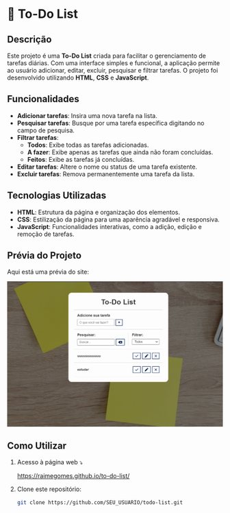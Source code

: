# 📝 To-Do List

## Descrição

Este projeto é uma **To-Do List** criada para facilitar o gerenciamento de tarefas diárias. Com uma interface simples e funcional, a aplicação permite ao usuário adicionar, editar, excluir, pesquisar e filtrar tarefas. O projeto foi desenvolvido utilizando **HTML**, **CSS** e **JavaScript**.

## Funcionalidades

- **Adicionar tarefas**: Insira uma nova tarefa na lista.
- **Pesquisar tarefas**: Busque por uma tarefa específica digitando no campo de pesquisa.
- **Filtrar tarefas**: 
  - **Todos**: Exibe todas as tarefas adicionadas.
  - **A fazer**: Exibe apenas as tarefas que ainda não foram concluídas.
  - **Feitos**: Exibe as tarefas já concluídas.
- **Editar tarefas**: Altere o nome ou status de uma tarefa existente.
- **Excluir tarefas**: Remova permanentemente uma tarefa da lista.

## Tecnologias Utilizadas

- **HTML**: Estrutura da página e organização dos elementos.
- **CSS**: Estilização da página para uma aparência agradável e responsiva.
- **JavaScript**: Funcionalidades interativas, como a adição, edição e remoção de tarefas.

## Prévia do Projeto

Aqui está uma prévia do site:

![To-Do List Preview](./img/preview.png)

## Como Utilizar

1. Acesso à página web ⤵️
   
   https://raimegomes.github.io/to-do-list/

2. Clone este repositório:

   ```bash
   git clone https://github.com/SEU_USUARIO/todo-list.git

